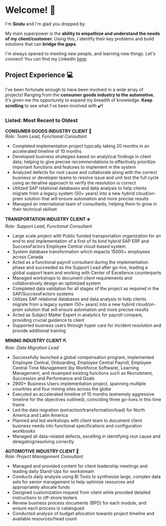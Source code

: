 # Welcome! 👋 

I'm **Sindu** and I'm glad you dropped by.<br>

My main superpower is the **ability to empathize and understand the needs of my client/customer**. Using this, I identify their key problems and build solutions that can **bridge the gaps**.

I'm always opened to meeting new people, and learning new things. Let's connect!
You can find my LinkedIn [here](https://www.linkedin.com/in/sindurahu/).

## Project Experience 💻 ##

I've been fortunate enough to have been involved in a wide array of projects! Ranging from the **consumer goods industry to the automotive**, it's given me the opportunity to expand my breadth of knowledge. **Keep scrolling** to see what I've been involved with ✔️!

### Listed: Most Recent to Oldest ###

**CONSUMER GOODS INDUSTRY CLIENT 🍔**<BR>
_Role: Team Lead, Functional Consultant_

- Completed implementation project typically taking 20 months in an accelerated timeline of 10 months
- Developed business strategies based on analytical findings in client data, helping to give precise recommendations to effectively prioritize important functions and features to implement in the system
- Analyzed defects for root cause and collaborate along with the correct business or developer teams to resolve issue and unit test the full cycle using an iterative approach to verify the resolution is correct
- Utilized SAP relational databases and data analysis to help clients migrate from a legacy system (50+ years) into a new hybrid cloud/on-prem solution that will ensure automation and more precise results
- Managed an international team of consultants, helping them to grow in their technical skillset

**TRANSPORTATION INDUSTRY CLIENT ✈️**<BR>
_Role: Support Lead, Functional Consultant_

- Large scale project with Public funded transportation organization for an end to end implementation of a first of its kind hybrid SAP ERP and SuccessFactors Employee Central cloud-based system
- System database transformation which impacts 15000+ employees across Canada
- Acted as a functional payroll consultant during the implementation phase and succeeded as the Support Lead after go-live, leading a global support team and working with Center of Excellence counterparts
- Managed workshops to document client requirements and collaboratively design an optimized system
- Completed data validation for all stages of the project as required in the SAP/SuccessFactors systems
- Utilizes SAP relational databases and data analysis to help clients migrate from a legacy system (50+ years) into a new hybrid cloud/on-prem solution that will ensure automation and more precise results
- Acted as Subject Matter Expert in analytics for payroll compare, providing crucial guidance to client
- Supported business users through hyper care for incident resolution and provide additional training

**MINING INDUSTRY CLIENT ⛏️**<BR>
_Role: Data Migration Lead_

- Successfully launched a global compensation program, implemented Employee Central, Onboarding, Employee Central Payroll, Employee Central Time Management (by Workforce Software), Learning Management, and revamped existing functions such as Recruitment, Succession and Performance and Goals
- 2900+ Business Users implementation project, spanning multiple countries and four mining sites across the globe
- Executed an accelerated timeline of 15 months (extremely aggressive timeline for the objectives outlined), coinciding three go-lives in this time frame
- Led the data migration (extraction/transformation/load) for North America and Latin America
- Planned and led workshops with client team to document client business needs into functional specifications and configuration workbooks
- Managed all data-related defects, excelling in identifying root cause and delegating/resolving correctly

**AUTOMOTIVE INDUSTRY CLIENT 🚗**<BR>
_Role: Project Management Consultant_

- Managed and provided content for client leadership meetings and leading daily Stand-Ups for workstream
- Conducts daily analysis using BI Tools to synthesize large, complex data sets for senior management to help optimize resources and appropriately allocate funds
- Designed customization request from client while provided detailed instructions to off-shore testers
- Review business process documents (BPD) for each module, and ensure each process is catalogued
- Conducted analysis of budget allocation towards project timeline and available resources/head count
